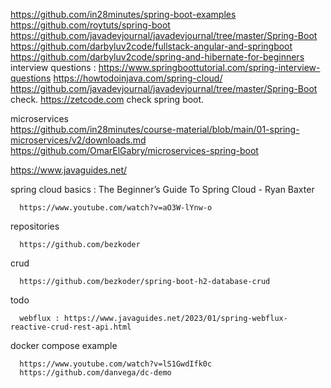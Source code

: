 https://github.com/in28minutes/spring-boot-examples  
https://github.com/roytuts/spring-boot  
https://github.com/javadevjournal/javadevjournal/tree/master/Spring-Boot  
https://github.com/darbyluv2code/fullstack-angular-and-springboot  
https://github.com/darbyluv2code/spring-and-hibernate-for-beginners  
interview questions : https://www.springboottutorial.com/spring-interview-questions
https://howtodoinjava.com/spring-cloud/
https://github.com/javadevjournal/javadevjournal/tree/master/Spring-Boot check. 
https://zetcode.com check spring boot. 

microservices  
https://github.com/in28minutes/course-material/blob/main/01-spring-microservices/v2/downloads.md
https://github.com/OmarElGabry/microservices-spring-boot

https://www.javaguides.net/  


spring cloud basics : The Beginner’s Guide To Spring Cloud - Ryan Baxter

      https://www.youtube.com/watch?v=aO3W-lYnw-o

repositories

      https://github.com/bezkoder

crud

      https://github.com/bezkoder/spring-boot-h2-database-crud

todo

      webflux : https://www.javaguides.net/2023/01/spring-webflux-reactive-crud-rest-api.html

docker compose example 
      
      https://www.youtube.com/watch?v=lS1GwdIfk0c
      https://github.com/danvega/dc-demo
